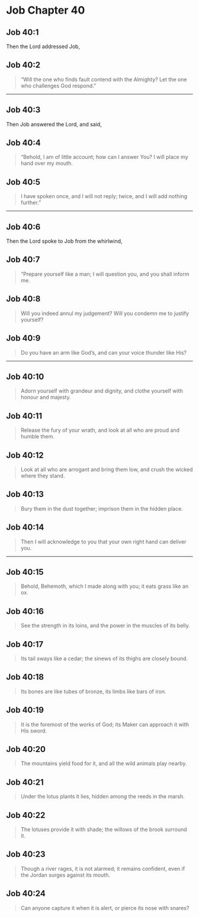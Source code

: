 # Job Chapter 40

## Job 40:1

Then the Lord addressed Job,

## Job 40:2

> “Will the one who finds fault contend with the Almighty?
> Let the one who challenges God respond.”

---

## Job 40:3

Then Job answered the Lord, and said,

## Job 40:4

> “Behold, I am of little account; how can I answer You?
> I will place my hand over my mouth.

## Job 40:5

> I have spoken once, and I will not reply;
> twice, and I will add nothing further.”

---

## Job 40:6

Then the Lord spoke to Job from the whirlwind,

## Job 40:7

> “Prepare yourself like a man;
> I will question you, and you shall inform me.

## Job 40:8

> Will you indeed annul my judgement?
> Will you condemn me to justify yourself?

## Job 40:9

> Do you have an arm like God’s,
> and can your voice thunder like His?

---

## Job 40:10

> Adorn yourself with grandeur and dignity,
> and clothe yourself with honour and majesty.

## Job 40:11

> Release the fury of your wrath,
> and look at all who are proud and humble them.

## Job 40:12

> Look at all who are arrogant and bring them low,
> and crush the wicked where they stand.

## Job 40:13

> Bury them in the dust together;
> imprison them in the hidden place.

## Job 40:14

> Then I will acknowledge to you
> that your own right hand can deliver you.

---

## Job 40:15

> Behold, Behemoth, which I made along with you;
> it eats grass like an ox.

## Job 40:16

> See the strength in its loins,
> and the power in the muscles of its belly.

## Job 40:17

> Its tail sways like a cedar;
> the sinews of its thighs are closely bound.

## Job 40:18

> Its bones are like tubes of bronze,
> its limbs like bars of iron.

## Job 40:19

> It is the foremost of the works of God;
> its Maker can approach it with His sword.

## Job 40:20

> The mountains yield food for it,
> and all the wild animals play nearby.

## Job 40:21

> Under the lotus plants it lies,
> hidden among the reeds in the marsh.

## Job 40:22

> The lotuses provide it with shade;
> the willows of the brook surround it.

## Job 40:23

> Though a river rages, it is not alarmed;
> it remains confident, even if the Jordan surges against its mouth.

## Job 40:24

> Can anyone capture it when it is alert,
> or pierce its nose with snares?
